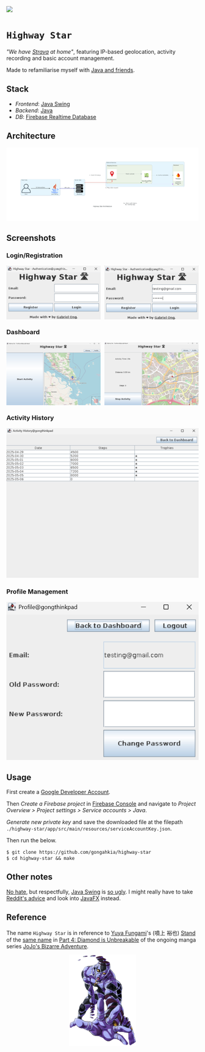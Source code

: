[![](https://img.shields.io/badge/highway_star_1.0.0-passing-green)](https://github.com/gongahkia/highway-star/releases/tag/1.0.0) 

# `Highway Star`

*"We have [Strava](https://www.strava.com/) at home"*, featuring IP-based geolocation, activity recording and basic account management.

Made to refamiliarise myself with [Java and friends](#stack).

## Stack

* *Frontend*: [Java Swing](https://docs.oracle.com/javase/tutorial/uiswing/index.html)
* *Backend*: [Java](https://www.java.com/en/)
* *DB*: [Firebase Realtime Database](https://firebase.google.com/docs/database)

## Architecture

![](./asset/reference/architecture.png)

## Screenshots

### Login/Registration

<div style="display: flex; justify-content: space-between;">
  <img src="./asset/reference/1.png" width="49%">
  <img src="./asset/reference/2.png" width="49%">
</div>

### Dashboard

<div style="display: flex; justify-content: space-between;">
  <img src="./asset/reference/3.png" width="49%">
  <img src="./asset/reference/4.png" width="49%">
</div>

### Activity History

![](./asset/reference/5.png)

### Profile Management

![](./asset/reference/6.png)

## Usage

First create a [Google Developer Account](https://developers.google.com/).

Then *Create a Firebase project* in [Firebase Console](https://console.firebase.google.com) and navigate to *Project Overview > Project settings > Service accounts > Java*. 

*Generate new private key* and save the downloaded file at the filepath `./highway-star/app/src/main/resources/serviceAccountKey.json`.

Then run the below.

```console
$ git clone https://github.com/gongahkia/highway-star
$ cd highway-star && make
```

## Other notes

[No hate](./asset/logo/none.jpg), but respectfully, [Java Swing]() is [so ugly](https://www.reddit.com/r/javahelp/comments/173nl4d/getting_really_frustrated_with_swing_is_there_a/). I might really have to take [Reddit's advice](https://www.reddit.com/r/JavaFX/comments/18n3sjt/why_javafx_is_still_used_in_2023/) and look into [JavaFX](https://openjfx.io/) instead.

## Reference

The name `Highway Star` is in reference to [Yuya Fungami](https://jojowiki.com/Yuya_Fungami)'s (噴上 裕也) [Stand](https://jojo.fandom.com/wiki/Stand) of the [same name](https://jojowiki.com/Highway_Star) in [Part 4: Diamond is Unbreakable](https://jojowiki.com/Diamond_is_Unbreakable) of the ongoing manga series [JoJo's Bizarre Adventure](https://jojowiki.com/JoJo_Wiki).

<div align="center">
    <img src="./asset/logo/highway_star.png" width="35%">
</div>